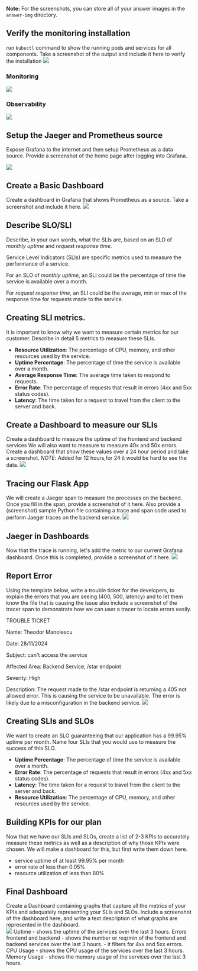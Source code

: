 **Note:** For the screenshots, you can store all of your answer images in the `answer-img` directory.

## Verify the monitoring installation

run `kubectl` command to show the running pods and services for all components. Take a screenshot of the output and include it here to verify the installation
![](answer-img/all_pods.png)
### Monitoring
![](answer-img/all_monitoring.png)
### Observability
![](answer-img/all_observability.png)
## Setup the Jaeger and Prometheus source
Expose Grafana to the internet and then setup Prometheus as a data source. Provide a screenshot of the home page after logging into Grafana.

![](answer-img/grafana_login.png)
## Create a Basic Dashboard
Create a dashboard in Grafana that shows Prometheus as a source. Take a screenshot and include it here.
![](answer-img/prometheus_data_source.png)
## Describe SLO/SLI
Describe, in your own words, what the SLIs are, based on an SLO of *monthly uptime* and *request response time*.

Service Level Indicators (SLIs) are specific metrics used to measure the performance of a service.

For an SLO of *monthly uptime*, an SLI could be the percentage of time the service is available over a month.

For *request response time*, an SLI could be the average, min or max of the response time for requests made to the service.

## Creating SLI metrics.
It is important to know why we want to measure certain metrics for our customer.
Describe in detail 5 metrics to measure these SLIs. 
- **Resource Utilization**: The percentage of CPU, memory, and other resources used by the service.
- **Uptime Percentage**: The percentage of time the service is available over a month.
- **Average Response Time**: The average time taken to respond to requests.
- **Error Rate**: The percentage of requests that result in errors (4xx and 5xx status codes).
- **Latency**: The time taken for a request to travel from the client to the server and back.

## Create a Dashboard to measure our SLIs
Create a dashboard to measure the uptime of the frontend and backend services
We will also want to measure to measure 40x and 50x errors. 
Create a dashboard that show these values over a 24 hour period and take a screenshot.
*NOTE*: Added for 12 hours,for 24 it would be hard to see the data.
![](answer-img/uptime_and_response_codes.png)
## Tracing our Flask App
We will create a Jaeger span to measure the processes on the backend.
Once you fill in the span, provide a screenshot of it here.
Also provide a (screenshot) sample Python file containing a trace and span code used to perform Jaeger traces on the backend service.
![](answer-img/span.png)
## Jaeger in Dashboards
Now that the trace is running, let's add the metric to our current Grafana dashboard.
Once this is completed, provide a screenshot of it here.
![](answer-img/span2.png)
## Report Error
Using the template below, write a trouble ticket for the developers,
to explain the errors that you are seeing (400, 500, latency) and to let them know the file that is 
causing the issue also include a screenshot of the tracer span to demonstrate how we can user a tracer to locate errors easily.

TROUBLE TICKET

Name: Theodor Manolescu

Date: 28/11/2024

Subject: can't access the service

Affected Area: Backend Service, /star endpoint

Severity: High

Description:
The request made to the /star endpoint is returning a 405 not allowed error.
This is causing the service to be unavailable.
The error is likely due to a misconfiguration in the backend service.
![](answer-img/span_405.png)

## Creating SLIs and SLOs
We want to create an SLO guaranteeing that our application has a 99.95% uptime per month. 
Name four SLIs that you would use to measure the success of this SLO.
- **Uptime Percentage**: The percentage of time the service is available over a month.
- **Error Rate**: The percentage of requests that result in errors (4xx and 5xx status codes).
- **Latency**: The time taken for a request to travel from the client to the server and back.
- **Resource Utilization**: The percentage of CPU, memory, and other resources used by the service.

## Building KPIs for our plan
Now that we have our SLIs and SLOs, create a list of 2-3 KPIs to accurately measure these metrics as well as a description of why those KPIs were chosen. We will make a dashboard for this, but first write them down here.
- service uptime of at least 99.95% per month
- error rate of less than 0.05%
- resource utilization of less than 80%

## Final Dashboard
Create a Dashboard containing graphs that capture all the metrics of your KPIs and adequately representing your SLIs and SLOs. 
Include a screenshot of the dashboard here, and write a text description of what graphs are represented in the dashboard.  
![](answer-img/final_dashboard.png)
Uptime
    - shows the uptime of the services over the last 3 hours.
Errors frontend and backend 
    - shows the number or req/min of the frontend and backend services over the last 3 hours.
    - it filters for 4xx and 5xx errors.   
CPU Usage
    - shows the CPU usage of the services over the last 3 hours.
Memory Usage
    - shows the memory usage of the services over the last 3 hours.